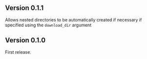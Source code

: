 ## Version 0.1.1
Allows nested directories to be automatically created if necessary if specified using the `download_dir` argument

## Version 0.1.0
First release.
